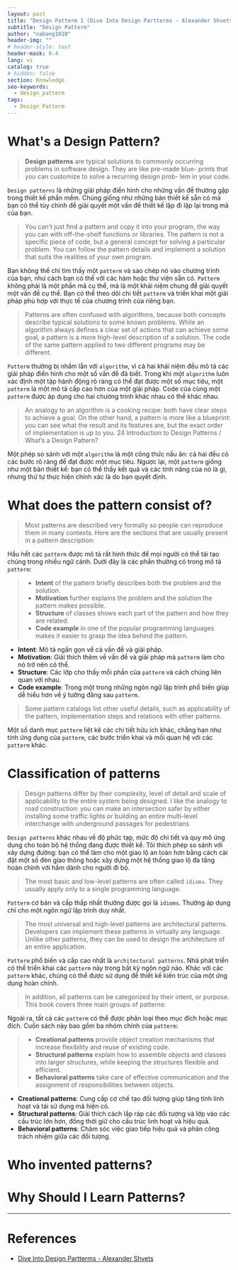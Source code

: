 ```yaml
---
layout: post
title: "Design Patterm 1 (Dive Into Design Partterms - Alexander Shvets)"
subtitle: "Design Patterm"
author: "nabang1010"
header-img: ""
# header-style: text
header-mask: 0.4
lang: vi
catalog: true
# hidden: false
section: Knowledge
seo-keywords:
  - design_patterm
tags:
  - Design Patterm
---
```


# What's a Design Pattern?

> **Design patterns** are typical solutions to commonly occurring problems in software design. They are like pre-made blue- prints that you can customize to solve a recurring design prob- lem in your code.

`Design patterns` là những giải pháp điển hình cho những vấn đề thường gặp trong thiết kế phần mềm. Chúng giống như những bản thiết kế sẵn có mà bạn có thể tùy chỉnh để giải quyết một vấn đề thiết kế lặp đi lặp lại trong mã của bạn.

> You can’t just find a pattern and copy it into your program, the way you can with off-the-shelf functions or libraries. The pattern is not a specific piece of code, but a general concept for solving a particular problem. You can follow the pattern details and implement a solution that suits the realities of your own program.

Bạn không thể chỉ tìm thấy một `patterm` và sao chép nó vào chương trình của bạn, như cách bạn có thể với các hàm hoặc thư viện sẵn có. `Patterm` không phải là một phần mã cụ thể, mà là một khái niệm chung để giải quyết một vấn đề cụ thể. Bạn có thể theo dõi chi tiết `patterm` và triển khai một giải pháp phù hợp với thực tế của chương trình của riêng bạn.

> Patterns are often confused with algorithms, because both concepts describe typical solutions to some known problems. While an algorithm always defines a clear set of actions that can achieve some goal, a pattern is a more high-level description of a solution. The code of the same pattern applied to two different programs may be different.

`Patterm` thường bị nhầm lẫn với `algorithm`, vì cả hai khái niệm đều mô tả các giải pháp điển hình cho một số vấn đề đã biết. Trong khi một `algorithm` luôn xác định một tập hành động rõ ràng có thể đạt được một số mục tiêu, một `patterm` là một mô tả cấp cao hơn của một giải pháp. Code của cùng một `patterm` được áp dụng cho hai chương trình khác nhau có thể khác nhau.

> An analogy to an algorithm is a cooking recipe: both have clear steps to achieve a goal. On the other hand, a pattern is more like a blueprint: you can see what the result and its features are, but the exact order of implementation is up to you. 24 Introduction to Design Patterns / What’s a Design Pattern?

Một phép so sánh với một `algorithm` là một công thức nấu ăn: cả hai đều có các bước rõ ràng để đạt được một mục tiêu. Ngược lại, một `patterm` giống như một bản thiết kế: bạn có thể thấy kết quả và các tính năng của nó là gì, nhưng thứ tự thực hiện chính xác là do bạn quyết định.


# What does the pattern consist of?

> Most patterns are described very formally so people can reproduce them in many contexts. Here are the sections that are usually present in a pattern description:

Hầu hết các `patterm` được mô tả rất hình thức để mọi người có thể tái tạo chúng trong nhiều ngữ cảnh. Dưới đây là các phần thường có trong mô tả `patterm`:

> - **Intent** of the pattern briefly describes both the problem and the solution.
> - **Motivation** further explains the problem and the solution the pattern makes possible.
> - **Structure** of classes shows each part of the pattern and how they are related.
> - **Code example** in one of the popular programming languages makes it easier to grasp the idea behind the pattern.

- **Intent**: Mô tả ngắn gọn về cả vấn đề và giải pháp.
- **Motivation**: Giải thích thêm về vấn đề và giải pháp mà `patterm` làm cho nó trở nên có thể.
- **Structure**: Các lớp cho thấy mỗi phần của `patterm` và cách chúng liên quan với nhau.
- **Code example**: Trong một trong những ngôn ngữ lập trình phổ biến giúp dễ hiểu hơn về ý tưởng đằng sau `patterm`.

> Some pattern catalogs list other useful details, such as applicability of the pattern, implementation steps and relations with other patterns.

Một số danh mục `patterm` liệt kê các chi tiết hữu ích khác, chẳng hạn như tính ứng dụng của `patterm`, các bước triển khai và mối quan hệ với các `patterm` khác.

# Classification of patterns

> Design patterns differ by their complexity, level of detail and scale of applicability to the entire system being designed. I like the analogy to road construction: you can make an intersection safer by either installing some traffic lights or building an entire multi-level interchange with underground passages for pedestrians

`Design patterns` khác nhau về độ phức tạp, mức độ chi tiết và quy mô ứng dụng cho toàn bộ hệ thống đang được thiết kế. Tôi thích phép so sánh với xây dựng đường: bạn có thể làm cho một giao lộ an toàn hơn bằng cách cài đặt một số đèn giao thông hoặc xây dựng một hệ thống giao lộ đa tầng hoàn chỉnh với hầm dành cho người đi bộ.

> The most basic and low-level patterns are often called `idioms`. They usually apply only to a single programming language.

`Patterm` cơ bản và cấp thấp nhất thường được gọi là `idioms`. Thường áp dụng chỉ cho một ngôn ngữ lập trình duy nhất.

> The most universal and high-level patterns are architectural patterns. Developers can implement these patterns in virtually any language. Unlike other patterns, they can be used to design the architecture of an entire application.

`Patterm` phổ biến và cấp cao nhất là `architectural patterns`. Nhà phát triển có thể triển khai các `patterm` này trong bất kỳ ngôn ngữ nào. Khác với các `patterm` khác, chúng có thể được sử dụng để thiết kế kiến trúc của một ứng dụng hoàn chỉnh.

> In addition, all patterns can be categorized by their intent, or purpose. This book covers three main groups of patterns:

Ngoài ra, tất cả các `patterm` có thể được phân loại theo mục đích hoặc mục đích. Cuốn sách này bao gồm ba nhóm chính của `patterm`:

> - **Creational patterns** provide object creation mechanisms that increase flexibility and reuse of existing code.
> - **Structural patterns** explain how to assemble objects and classes into larger structures, while keeping the structures flexible and efficient.
> - **Behavioral patterns** take care of effective communication and the assignment of responsibilities between objects.

- **Creational patterns**: Cung cấp cơ chế tạo đối tượng giúp tăng tính linh hoạt và tái sử dụng mã hiện có.
- **Structural patterns**: Giải thích cách lắp ráp các đối tượng và lớp vào các cấu trúc lớn hơn, đồng thời giữ cho cấu trúc linh hoạt và hiệu quả.
- **Behavioral patterns**: Chăm sóc việc giao tiếp hiệu quả và phân công trách nhiệm giữa các đối tượng.

# Who invented patterns?


# Why Should I Learn Patterns?

----

# References

* [Dive Into Design Partterms - Alexander Shvets]()